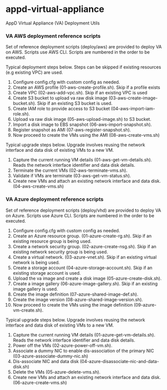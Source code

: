 # appd-virtual-appliance
AppD Virtual Appliance (VA) Deployment Utils 

### VA AWS deployment reference scripts

Set of reference deployment scripts (deploy/aws) are provided to deploy VA on AWS. Scripts use AWS CLI. Scripts are numbered in the order to be executed.

Typical deployment steps below. Steps can be skipped if existing resources (e.g existing VPC) are used.

1. Configure config.cfg with custom config as needed. 
2. Create an AWS profile (01-aws-create-profile.sh). Skip if a profile exists
3. Create VPC (02-aws-add-vpc.sh). Skip if an existing VPC is used
4. Create S3 bucket to upload va raw disk image (03-aws-create-image-bucket.sh). Skip if an existing S3 bucket is used.
5. Create IAM role to provide access to S3 bucket (04-aws-import-iam-role.sh). 
6. Upload va raw disk image (05-aws-upload-image.sh) to S3 bucket.
7. Import a disk image to EBS snapshot (06-aws-import-snapshot.sh).
8. Register snapshot as AMI (07-aws-register-snapshot.sh).
9. Now proceed to create the VMs using the AMI (08-aws-create-vms.sh)  

Typical upgrade steps below. Upgrade involves reusing the network interface and data disk of existing VMs to a new VM. 

1. Capture the current running VM details (01-aws-get-vm-details.sh). Reads the network interface identifier and data disk details.
2. Terminate the current VMs (02-aws-terminate-vms.sh).
3. Validate if VMs are terminate (03-aws-get-vm-status.sh).
4. Create new VMs and attach an existing network interface and data disk. (04-aws-create-vms.sh)

### VA Azure deployment reference scripts

Set of reference deployment scripts (deploy/vhd) are provided to deploy VA on Azure. Scripts use Azure CLI. Scripts are numbered in the order to be executed.

1. Configure config.cfg with custom config as needed.
2. Create an Azure resource group. (01-azure-create-rg.sh). Skip if an existing resource group is being used.
3. Create a network security group. (02-azure-create-nsg.sh). Skip if an existing network security group is being used.
4. Create a virtual network. (03-azure-vnet.sh). Skip if an existing virtual network is being used.
5. Create a storage account (04-azure-storage-account.sh). Skip if an existing storage account is used.
6. Upload the va image and create a disk image (05-azure-create-disk.sh).
7. Create a image gallery (06-azure-image-gallery.sh). Skip if an existing image gallery is used.
8. Create the image definition (07-azure-shared-image-def.sh).
9. Create the image version (08-azure-shared-image-version.sh).
10. Now proceed to create the VMs using the image definition (09-azure-vm-create.sh).

Typical upgrade steps below. Upgrade involves reusing the network interface and data disk of existing VMs to a new VM. 

1. Capture the current running VM details (01-azure-get-vm-details.sh). Reads the network interface identifier and data disk details.
2. Power off the VMs (02-azure-power-off-vm.sh).
3. Associate a dummy NIC to enable dis-association of the primary NIC (03-azure-associate-dummy-nic.sh)
4. Dis-associate NIC and data disk (04-azure-disassociate-nic-and-data-disk.sh)
5. Delete the VMs (05-azure-delete-vms.sh).
6. Create new VMs and attach an existing network interface and data disk. (06-azure-create-vms.sh)
